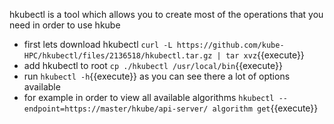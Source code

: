 
hkubectl is a tool which allows you to create most of the operations that you need in order to use hkube

 - first lets download hkubectl  `curl -L https://github.com/kube-HPC/hkubectl/files/2136518/hkubectl.tar.gz | tar xvz`{{execute}}
 - add hkubectl to root `cp ./hkubectl /usr/local/bin`{{execute}}
 - run `hkubectl -h`{{execute}} as you can see there a lot of options available 
 - for example in order to view all available algorithms `hkubectl --endpoint=https://master/hkube/api-server/ algorithm get`{{execute}}
